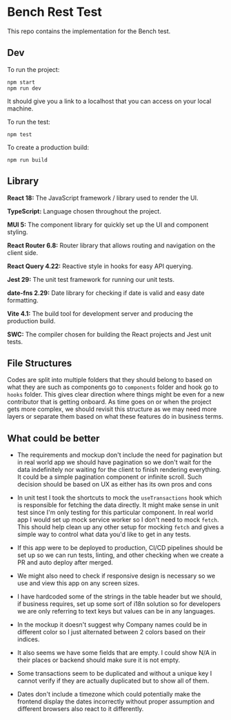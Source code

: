 # Bench Rest Test

This repo contains the implementation for the Bench test.

## Dev

To run the project:

```shell
npm start
npm run dev
```
It should give you a link to a localhost that you can access on your local machine.

To run the test:

```shell
npm test
```

To create a production build:

```shell
npm run build
```

## Library

**React 18:** The JavaScript framework / library used to render the UI.

**TypeScript:** Language chosen throughout the project.

**MUI 5:** The component library for quickly set up the UI and component styling.

**React Router 6.8:** Router library that allows routing and navigation on the client side.

**React Query 4.22:** Reactive style in hooks for easy API querying.

**Jest 29:** The unit test framework for running our unit tests.

**date-fns 2.29:** Date library for checking if date is valid and easy date formatting.

**Vite 4.1:** The build tool for development server and producing the production build.

**SWC:** The compiler chosen for building the React projects and Jest unit tests.

## File Structures

Codes are split into multiple folders that they should belong to based on what they are such as components go to `components` folder and hook go to `hooks` folder. This gives clear direction where things might be even for a new contributor that is getting onboard. As time goes on or when the project gets more complex, we should revisit this structure as we may need more layers or separate them based on what these features do in business terms.

## What could be better

* The requirements and mockup don't include the need for pagination but in real world app we should have pagination so we don't wait for the data indefinitely nor waiting for the client to finish rendering everything. It could be a simple pagination component or infinite scroll. Such decision should be based on UX as either has its own pros and cons

* In unit test I took the shortcuts to mock the `useTransactions` hook which is responsible for fetching the data directly. It might make sense in unit test since I'm only testing for this particular component. In real world app I would set up mock service worker so I don't need to mock `fetch`. This should help clean up any other setup for mocking `fetch` and gives a simple way to control what data you'd like to get in any tests.

* If this app were to be deployed to production, CI/CD pipelines should be set up so we can run tests, linting, and other checking when we create a PR and auto deploy after merged.

* We might also need to check if responsive design is necessary so we use and view this app on any screen sizes.

* I have hardcoded some of the strings in the table header but we should, if business requires, set up some sort of i18n solution so for developers we are only referring to text keys but values can be in any languages.

* In the mockup it doesn't suggest why Company names could be in different color so I just alternated between 2 colors based on their indices.

* It also seems we have some fields that are empty. I could show N/A in their places or backend should make sure it is not empty.

* Some transactions seem to be duplicated and without a unique key I cannot verify if they are actually duplicated but to show all of them.

* Dates don't include a timezone which could potentially make the frontend display the dates incorrectly without proper assumption and different browsers also react to it differently.
